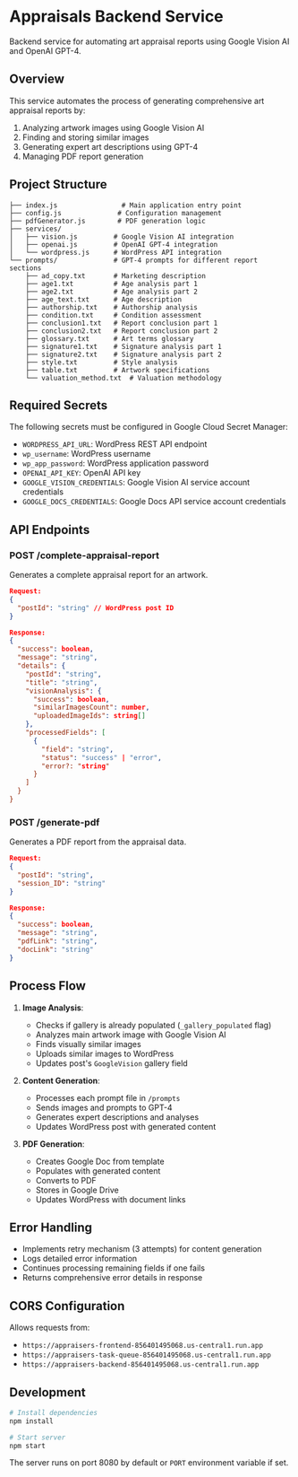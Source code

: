 # Appraisals Backend Service

Backend service for automating art appraisal reports using Google Vision AI and OpenAI GPT-4.

## Overview

This service automates the process of generating comprehensive art appraisal reports by:
1. Analyzing artwork images using Google Vision AI
2. Finding and storing similar images
3. Generating expert art descriptions using GPT-4
4. Managing PDF report generation

## Project Structure

```
├── index.js                # Main application entry point
├── config.js              # Configuration management
├── pdfGenerator.js        # PDF generation logic
├── services/
│   ├── vision.js         # Google Vision AI integration
│   ├── openai.js         # OpenAI GPT-4 integration
│   └── wordpress.js      # WordPress API integration
└── prompts/              # GPT-4 prompts for different report sections
    ├── ad_copy.txt       # Marketing description
    ├── age1.txt          # Age analysis part 1
    ├── age2.txt          # Age analysis part 2
    ├── age_text.txt      # Age description
    ├── authorship.txt    # Authorship analysis
    ├── condition.txt     # Condition assessment
    ├── conclusion1.txt   # Report conclusion part 1
    ├── conclusion2.txt   # Report conclusion part 2
    ├── glossary.txt      # Art terms glossary
    ├── signature1.txt    # Signature analysis part 1
    ├── signature2.txt    # Signature analysis part 2
    ├── style.txt         # Style analysis
    ├── table.txt         # Artwork specifications
    └── valuation_method.txt  # Valuation methodology
```

## Required Secrets

The following secrets must be configured in Google Cloud Secret Manager:

- `WORDPRESS_API_URL`: WordPress REST API endpoint
- `wp_username`: WordPress username
- `wp_app_password`: WordPress application password
- `OPENAI_API_KEY`: OpenAI API key
- `GOOGLE_VISION_CREDENTIALS`: Google Vision AI service account credentials
- `GOOGLE_DOCS_CREDENTIALS`: Google Docs API service account credentials

## API Endpoints

### POST /complete-appraisal-report

Generates a complete appraisal report for an artwork.

```json
Request:
{
  "postId": "string" // WordPress post ID
}

Response:
{
  "success": boolean,
  "message": "string",
  "details": {
    "postId": "string",
    "title": "string",
    "visionAnalysis": {
      "success": boolean,
      "similarImagesCount": number,
      "uploadedImageIds": string[]
    },
    "processedFields": [
      {
        "field": "string",
        "status": "success" | "error",
        "error?: "string"
      }
    ]
  }
}
```

### POST /generate-pdf

Generates a PDF report from the appraisal data.

```json
Request:
{
  "postId": "string",
  "session_ID": "string"
}

Response:
{
  "success": boolean,
  "message": "string",
  "pdfLink": "string",
  "docLink": "string"
}
```

## Process Flow

1. **Image Analysis**:
   - Checks if gallery is already populated (`_gallery_populated` flag)
   - Analyzes main artwork image with Google Vision AI
   - Finds visually similar images
   - Uploads similar images to WordPress
   - Updates post's `GoogleVision` gallery field

2. **Content Generation**:
   - Processes each prompt file in `/prompts`
   - Sends images and prompts to GPT-4
   - Generates expert descriptions and analyses
   - Updates WordPress post with generated content

3. **PDF Generation**:
   - Creates Google Doc from template
   - Populates with generated content
   - Converts to PDF
   - Stores in Google Drive
   - Updates WordPress with document links

## Error Handling

- Implements retry mechanism (3 attempts) for content generation
- Logs detailed error information
- Continues processing remaining fields if one fails
- Returns comprehensive error details in response

## CORS Configuration

Allows requests from:
- `https://appraisers-frontend-856401495068.us-central1.run.app`
- `https://appraisers-task-queue-856401495068.us-central1.run.app`
- `https://appraisers-backend-856401495068.us-central1.run.app`

## Development

```bash
# Install dependencies
npm install

# Start server
npm start
```

The server runs on port 8080 by default or `PORT` environment variable if set.